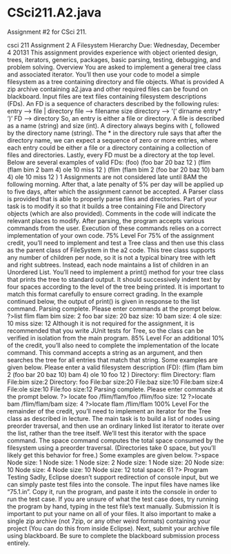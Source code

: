 CSci211.A2.java
===============

Assignment #2 for CSci 211. 

csci 211 Assignment 2
A Filesystem Hierarchy
Due: Wednesday, December 4 20131
This assignment provides experience with object oriented design, trees, iterators, generics, packages,
basic parsing, testing, debugging, and problem solving.
Overview
You are asked to implement a general tree class and associated iterator. You’ll then use your
code to model a simple filesystem as a tree containing directory and file objects.
What is provided
A zip archive containing a2.java and other required files can be found on blackboard.
Input files are text files containing filesystem descriptions (FDs). An FD is a sequence of characters
described by the following rules:
entry ⟶ file | directory
file ⟶ filename size
directory ⟶ ‘(‘ dirname entry* ‘)’
FD ⟶ directory
So, an entry is either a file or directory. A file is described as a name (string) and size (int). A directory
always begins with (, followed by the directory name (string). The * in the directory rule
says that after the directory name, we can expect a sequence of zero or more entries, where each
entry could be either a file or a directory containing a collection of files and directories. Lastly,
every FD must be a directory at the top level. Below are several examples of valid FDs:
(foo)
(foo bar 20 baz 12 )
(flim (flam bim 2 bam 4) ole 10 miss 12 )
(flim (flam bim 2 (foo bar 20 baz 10) bam 4) ole 10 miss 12 )
1 Assignments are not considered late until 8AM the following morning. After that, a late penalty of 5% per
day will be applied up to five days, after which the assignment cannot be accepted.
A Parser class is provided that is able to properly parse files and directories. Part of your task is
to modify it so that it builds a tree containing File and Directory objects (which are also provided).
Comments in the code will indicate the relevant places to modify.
After parsing, the program accepts various commands from the user. Execution of these commands
relies on a correct implementation of your own code.
75% Level
For 75% of the assignment credit, you’ll need to implement and test a Tree<T> class and then
use this class as the parent class of FileSystem in the a2 code.
This tree class supports any number of children per node, so it is not a typical binary tree with
left and right subtrees. Instead, each node maintains a list of children in an Unordered List.
You’ll need to implement a print() method for your tree class that prints the tree to standard
output. It should successively indent text by four spaces according to the level of the tree being
printed. It is important to match this format carefully to ensure correct grading. In the example
continued below, the output of print() is given in response to the list command.
Parsing complete. Please enter commands at the prompt below.
?>list
flim
flam
bim size: 2
foo
bar size: 20
baz size: 10
bam size: 4
ole size: 10
miss size: 12
Although it is not required for the assignment, it is recommended that you write JUnit tests for
Tree<T>, so the class can be verified in isolation from the main program.
85% Level
For an additional 10% of the credit, you’ll also need to complete the implementation of the locate
command. This command accepts a string as an argument, and then searches the tree for all
entries that match that string. Some examples are given below.
Please enter a valid filesystem description (FD):
(flim (flam bim 2 (foo bar 20 baz 10) bam 4) ole 10 foo 12 )
Directory: flim
Directory: flam
File:bim size:2
Directory: foo
File:bar size:20
File:baz size:10
File:bam size:4
File:ole size:10
File:foo size:12
Parsing complete. Please enter commands at the prompt below.
?>
locate foo
/flim/flam/foo
/flim/foo size: 12
?>locate bam
/flim/flam/bam size: 4
?>locate flam
/flim/flam
100% Level
For the remainder of the credit, you’ll need to implement an iterator for the Tree class as described
in lecture. The main task is to build a list of nodes using preorder traversal, and then use
an ordinary linked list iterator to iterate over the list, rather than the tree itself.
We’ll test this iterator with the space command. The space command computes the total space
consumed by the filesystem using a preorder traversal. (Directories take 0 space, but you’ll
likely get this behavior for free.) Some examples are given below.
?>space
Node size: 1
Node size: 1
Node size: 2
Node size: 1
Node size: 20
Node size: 10
Node size: 4
Node size: 10
Node size: 12
total space: 61
?>
Program Testing
Sadly, Eclipse doesn’t support redirection of console input, but we can simply paste test files into
the console. The input files have names like “75.1.in”. Copy it, run the program, and paste it into
the console in order to run the test case. If you are unsure of what the test case does, try running
the program by hand, typing in the test file’s text manually.
Submission
It is important to put your name on all of your files. It also important to make a single zip archive
(not 7zip, or any other weird formats) containing your project (You can do this from inside
Eclipse). Next, submit your archive file using blackboard. Be sure to complete the blackboard
submission process entirely.
